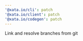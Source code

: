 ```yaml
---
'@xata.io/cli': patch
'@xata.io/client': patch
'@xata.io/codegen': patch
---
```


Link and resolve branches from git
